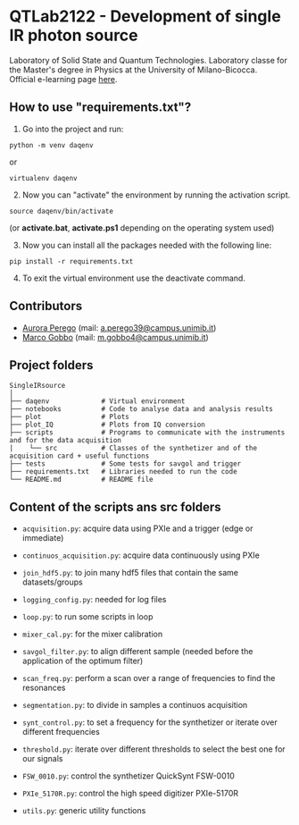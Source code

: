 # QTLab2122 - Development of single IR photon source
Laboratory of Solid State and Quantum Technologies.
Laboratory classe for the Master's degree in Physics at the University of Milano-Bicocca.  
Official e-learning page [here](https://elearning.unimib.it/course/view.php?id=39139).

## How to use "requirements.txt"?
1. Go into the project and run:
```
python -m venv daqenv
```
or
```
virtualenv daqenv
```
2. Now you can "activate" the environment by running the activation script.
```
source daqenv/bin/activate
```
(or **activate.bat**, **activate.ps1** depending on the operating system used)

3. Now you can install all the packages needed with the following line:
```
pip install -r requirements.txt
```
4. To exit the virtual environment use the deactivate command.

## Contributors
- [Aurora Perego](https://github.com/AuroraPerego) (mail: [a.perego39@campus.unimib.it](mailto:a.perego39@campus.unimib.it))
- [Marco Gobbo](https://github.com/marcogobbo)     (mail: [m.gobbo4@campus.unimib.it](mailto:m.gobbo4@campus.unimib.it))

## Project folders
    
    SingleIRsource
    │  
    ├── daqenv             # Virtual environment
    ├── notebooks          # Code to analyse data and analysis results
    ├── plot               # Plots 
    ├── plot_IQ            # Plots from IQ conversion
    ├── scripts            # Programs to communicate with the instruments and for the data acquisition
    |    └── src           # Classes of the synthetizer and of the acquisition card + useful functions 
    ├── tests              # Some tests for savgol and trigger
    ├── requirements.txt   # Libraries needed to run the code
    └── README.md          # README file


## Content of the scripts ans src folders

  * ```acquisition.py```: acquire data using PXIe and a trigger (edge or immediate)
  * ```continuos_acquisition.py```: acquire data continuously using PXIe 
  * ```join_hdf5.py```: to join many hdf5 files that contain the same datasets/groups
  * ```logging_config.py```: needed for log files
  * ```loop.py```: to run some scripts in loop 
  * ```mixer_cal.py```: for the mixer calibration
  * ```savgol_filter.py```: to align different sample (needed before the application of the optimum filter)
  * ```scan_freq.py```: perform a scan over a range of frequencies to find the resonances
  * ```segmentation.py```: to divide in samples a continuos acquisition
  * ```synt_control.py```: to set a frequency for the synthetizer or iterate over different frequencies
  * ```threshold.py```: iterate over different thresholds to select the best one for our signals

  * ```FSW_0010.py```: control the synthetizer QuickSynt FSW-0010 
  * ```PXIe_5170R.py```: control the high speed digitizer PXIe-5170R
  * ```utils.py```: generic utility functions

 